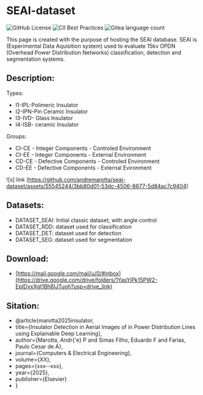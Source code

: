# SEAI-dataset
![GitHub License](https://img.shields.io/github/license/andremarotta/seai-dataset)
![CII Best Practices](https://img.shields.io/cii/percentage/SEAI)
![Gitea language count](https://img.shields.io/gitea/languages/count/andremarotta/seai-dataset)

This page is created with the purpose of hosting the SEAI database.
SEAI is (Experimental Data Aquisition system) used to evaluate 15kv OPDN (Overhead Power Distribution Networks) classification, detection and segmentation systems.  

## Description:

Types:
* I1-IPL-Polimeric Insulator
* I2-IPN-Pin Ceramic Insulator
* I3-IVD- Glass Insulator
* I4-ISB- ceramic Insulator

Groups:
* CI-CE - Integer Components - Controled Environment
* CI-EE - Integer Components - External Environment
* CD-CE - Defective Components - Controled Environment
* CD-EE - Defective Components - External Evironment


![s] link (https://github.com/andremarotta/seai-dataset/assets/55545244/3bb80d01-53dc-4506-8677-5d84ac7c9404)

## Datasets:
* DATASET_SEAI: Initial classic dataset, with angle control 
* DATASET_RDD: dataset used for classification 
* DATASET_DET: dataset used for detection
* DATASET_SEG: dataset used for segmentation

##  Download:
* [https://mail.google.com/mail/u/0/#inbox](https://drive.google.com/drive/folders/1YasYiPk15PW2-EpIDvxXgt1Bh6lJTuoh?usp=drive_link)

##  Sitation:
* @article{marotta2025insulator,
* title={Insulator Detection in Aerial Images of in Power Distribution Lines using Explainable Deep Learning},
* author={Marotta, Andr{\'e} P and Simas Filho, Eduardo F and Farias, Paulo Cesar de A},
* journal={Computers \& Electrical Engineering},
* volume={XX},
* pages={xxx--xxx},
* year={2025},
* publisher={Elsevier}
* }



